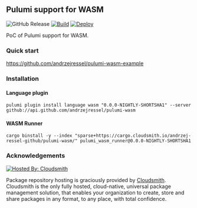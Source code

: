 ## Pulumi support for WASM

![GitHub Release](https://img.shields.io/github/v/release/andrzejressel/pulumi-wasm?include_prereleases&sort=date)
[![Build](https://github.com/andrzejressel/pulumi-wasm/actions/workflows/build.yml/badge.svg?branch=main)](https://github.com/andrzejressel/pulumi-wasm/actions/workflows/build.yml)
[![Deploy](https://github.com/andrzejressel/pulumi-wasm/actions/workflows/deploy.yaml/badge.svg)](https://github.com/andrzejressel/pulumi-wasm/actions/workflows/deploy.yaml)


PoC of Pulumi support for WASM.

### Quick start

https://github.com/andrzejressel/pulumi-wasm-example

### Installation

#### Language plugin

```
pulumi plugin install language wasm "0.0.0-NIGHTLY-SHORTSHA1" --server github://api.github.com/andrzejressel/pulumi-wasm
```

#### WASM Runner

```
cargo binstall -y --index "sparse+https://cargo.cloudsmith.io/andrzej-ressel-github/pulumi-wasm/" pulumi_wasm_runner@0.0.0-NIGHTLY-SHORTSHA1
```

### Acknowledgements

[![Hosted By: Cloudsmith](https://img.shields.io/badge/OSS%20hosting%20by-cloudsmith-blue?logo=cloudsmith&style=for-the-badge)](https://cloudsmith.com)

Package repository hosting is graciously provided by  [Cloudsmith](https://cloudsmith.com).
Cloudsmith is the only fully hosted, cloud-native, universal package management solution, that
enables your organization to create, store and share packages in any format, to any place, with total
confidence.

